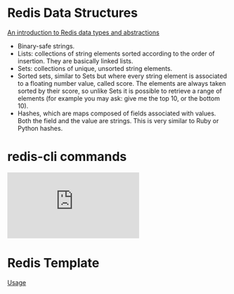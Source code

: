 
# Redis Data Structures
[An introduction to Redis data types and abstractions](https://redis.io/topics/data-types-intro)
- Binary-safe strings.
- Lists: collections of string elements sorted according to the order of insertion. They are basically linked lists.
- Sets: collections of unique, unsorted string elements.
- Sorted sets, similar to Sets but where every string element is associated to a floating number value, called score. The elements are always taken sorted by their score, so unlike Sets it is possible to retrieve a range of elements (for example you may ask: give me the top 10, or the bottom 10).
- Hashes, which are maps composed of fields associated with values. Both the field and the value are strings. This is very similar to Ruby or Python hashes.

# redis-cli commands
![redis cli](https://www.w3resource.com/redis/index.php)

# Redis Template
[Usage](https://juejin.cn/post/6844903763354845191#heading-28)

